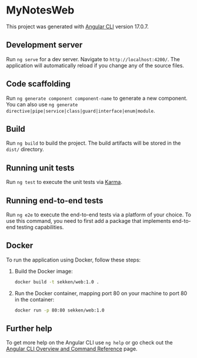 # MyNotesWeb

This project was generated with [Angular CLI](https://github.com/angular/angular-cli) version 17.0.7.

## Development server

Run `ng serve` for a dev server. Navigate to `http://localhost:4200/`. The application will automatically reload if you change any of the source files.

## Code scaffolding

Run `ng generate component component-name` to generate a new component. You can also use `ng generate directive|pipe|service|class|guard|interface|enum|module`.

## Build

Run `ng build` to build the project. The build artifacts will be stored in the `dist/` directory.

## Running unit tests

Run `ng test` to execute the unit tests via [Karma](https://karma-runner.github.io).

## Running end-to-end tests

Run `ng e2e` to execute the end-to-end tests via a platform of your choice. To use this command, you need to first add a package that implements end-to-end testing capabilities.

## Docker

To run the application using Docker, follow these steps:

1. Build the Docker image:
    ```bash
    docker build -t sekken/web:1.0 .
    ```

2. Run the Docker container, mapping port 80 on your machine to port 80 in the container:
    ```bash
    docker run -p 80:80 sekken/web:1.0
    ```

## Further help

To get more help on the Angular CLI use `ng help` or go check out the [Angular CLI Overview and Command Reference](https://angular.io/cli) page.
